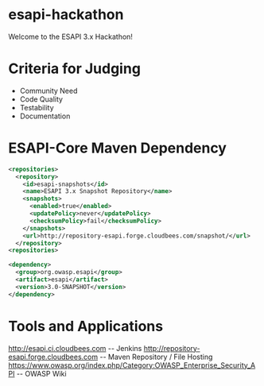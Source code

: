 esapi-hackathon
===============

Welcome to the ESAPI 3.x Hackathon!

# Criteria for Judging
- Community Need
- Code Quality
- Testability
- Documentation


# ESAPI-Core Maven Dependency

```xml
<repositories>
  <repository>
    <id>esapi-snapshots</id>
    <name>ESAPI 3.x Snapshot Repository</name>
    <snapshots>
      <enabled>true</enabled>
      <updatePolicy>never</updatePolicy>
      <checksumPolicy>fail</checksumPolicy>
    </snapshots>
    <url>http://repository-esapi.forge.cloudbees.com/snapshot/</url>
  </repository>
<repositories>

<dependency>
  <group>org.owasp.esapi</group>
  <artifact>esapi</artifact>
  <version>3.0-SNAPSHOT</version>
</dependency>
```

# Tools and Applications

http://esapi.ci.cloudbees.com -- Jenkins
http://repository-esapi.forge.cloudbees.com -- Maven Repository / File Hosting
https://www.owasp.org/index.php/Category:OWASP_Enterprise_Security_API -- OWASP Wiki
